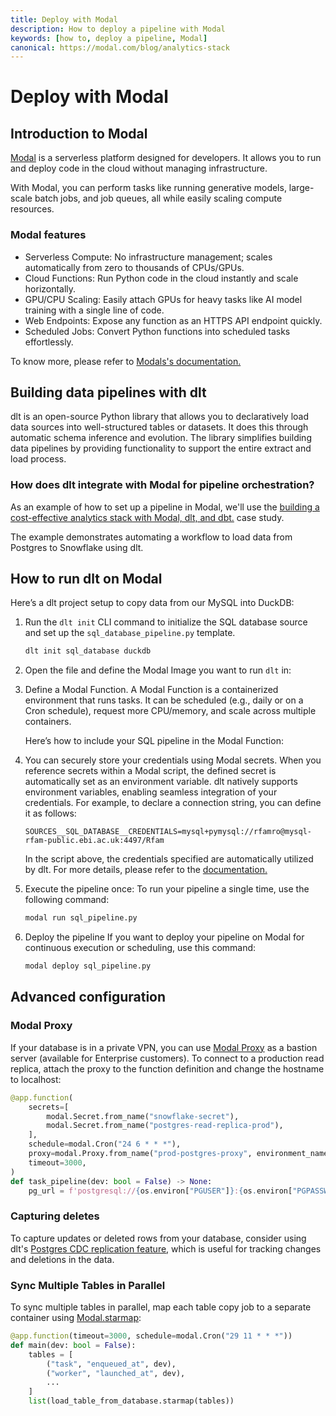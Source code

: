 ```yaml
---
title: Deploy with Modal
description: How to deploy a pipeline with Modal
keywords: [how to, deploy a pipeline, Modal]
canonical: https://modal.com/blog/analytics-stack
---
```


# Deploy with Modal

## Introduction to Modal

[Modal](https://modal.com/) is a serverless platform designed for developers. It allows you to run and deploy code in the cloud without managing infrastructure.

With Modal, you can perform tasks like running generative models, large-scale batch jobs, and job queues, all while easily scaling compute resources.

### Modal features

- Serverless Compute: No infrastructure management; scales automatically from zero to thousands of CPUs/GPUs.
- Cloud Functions: Run Python code in the cloud instantly and scale horizontally.
- GPU/CPU Scaling: Easily attach GPUs for heavy tasks like AI model training with a single line of code.
- Web Endpoints: Expose any function as an HTTPS API endpoint quickly.
- Scheduled Jobs: Convert Python functions into scheduled tasks effortlessly.

To know more, please refer to [Modals's documentation.](https://modal.com/docs)

## Building data pipelines with dlt

dlt is an open-source Python library that allows you to declaratively load data sources into well-structured tables or datasets. It does this through automatic schema inference and evolution. The library simplifies building data pipelines by providing functionality to support the entire extract and load process.

### How does dlt integrate with Modal for pipeline orchestration?

As an example of how to set up a pipeline in Modal, we'll use the [building a cost-effective analytics stack with Modal, dlt, and dbt.](https://modal.com/blog/analytics-stack) case study.

The example demonstrates automating a workflow to load data from Postgres to Snowflake using dlt.

## How to run dlt on Modal

Here’s a dlt project setup to copy data from our MySQL into DuckDB:  

1. Run the `dlt init` CLI command to initialize the SQL database source and set up the `sql_database_pipeline.py` template.
   ```sh
   dlt init sql_database duckdb
   ```
2. Open the file and define the Modal Image you want to run `dlt` in:
   <!--@@@DLT_SNIPPET modal_image-->

3. Define a Modal Function. A Modal Function is a containerized environment that runs tasks. 
   It can be scheduled (e.g., daily or on a Cron schedule), request more CPU/memory, and scale across
   multiple containers.
   
   Here’s how to include your SQL pipeline in the Modal Function:
   
   <!--@@@DLT_SNIPPET modal_function-->
   
4. You can securely store your credentials using Modal secrets. When you reference secrets within a Modal script, 
   the defined secret is automatically set as an environment variable. dlt natively supports environment variables, 
   enabling seamless integration of your credentials. For example, to declare a connection string, you can define it as follows:
   ```text
   SOURCES__SQL_DATABASE__CREDENTIALS=mysql+pymysql://rfamro@mysql-rfam-public.ebi.ac.uk:4497/Rfam
   ```
   In the script above, the credentials specified are automatically utilized by dlt. 
   For more details, please refer to the [documentation.](../../general-usage/credentials/setup#environment-variables)
   
4. Execute the pipeline once:
   To run your pipeline a single time, use the following command:
   ```sh
   modal run sql_pipeline.py
   ```

5. Deploy the pipeline 
   If you want to deploy your pipeline on Modal for continuous execution or scheduling, use this command:   
   ```sh
   modal deploy sql_pipeline.py
   ```

## Advanced configuration
### Modal Proxy

If your database is in a private VPN, you can use [Modal Proxy](https://modal.com/docs/reference/modal.Proxy) as a bastion server (available for Enterprise customers). 
To connect to a production read replica, attach the proxy to the function definition and change the hostname to localhost:
```py
@app.function(
    secrets=[
        modal.Secret.from_name("snowflake-secret"),
        modal.Secret.from_name("postgres-read-replica-prod"),
    ],
    schedule=modal.Cron("24 6 * * *"),
    proxy=modal.Proxy.from_name("prod-postgres-proxy", environment_name="main"),
    timeout=3000,
)
def task_pipeline(dev: bool = False) -> None:
    pg_url = f'postgresql://{os.environ["PGUSER"]}:{os.environ["PGPASSWORD"]}@localhost:{os.environ["PGPORT"]}/{os.environ["PGDATABASE"]}'
```

### Capturing deletes
To capture updates or deleted rows from your database, consider using dlt's [Postgres CDC replication feature](../../dlt-ecosystem/verified-sources/pg_replication), which is
 useful for tracking changes and deletions in the data.

### Sync Multiple Tables in Parallel
To sync multiple tables in parallel, map each table copy job to a separate container using [Modal.starmap](https://modal.com/docs/reference/modal.Function#starmap):

```py
@app.function(timeout=3000, schedule=modal.Cron("29 11 * * *"))
def main(dev: bool = False):
    tables = [
        ("task", "enqueued_at", dev),
        ("worker", "launched_at", dev),
        ...
    ]
    list(load_table_from_database.starmap(tables))
```